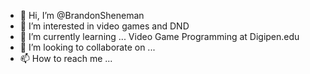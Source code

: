 - 👋 Hi, I’m @BrandonSheneman
- 👀 I’m interested in video games and DND
- 🌱 I’m currently learning ... Video Game Programming at Digipen.edu
- 💞️ I’m looking to collaborate on ...
- 📫 How to reach me ...

<!---
BrandonSheneman/BrandonSheneman is a ✨ special ✨ repository because its `README.md` (this file) appears on your GitHub profile.
You can click the Preview link to take a look at your changes.
--->

